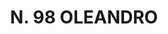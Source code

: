 ---
title: "N. 98 OLEANDRO"
plant-name: "N. 98"
plant-number: "098"
plant-xml: "/assets/xml/plant098.xml"
plant-img1: "/assets/img/plant098_verso.jpg"
plant-img2: "/assets/img/plant098.jpg"
plant-title: "N. 98 OLEANDRO"
plant-taxon-link: ""
plant-taxon-content: ""
layout: single-xml
---